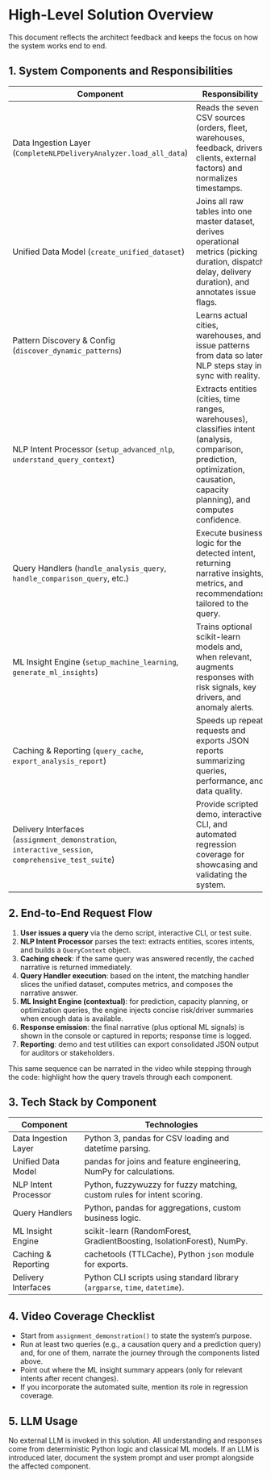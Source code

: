 # High-Level Solution Overview

This document reflects the architect feedback and keeps the focus on how the system works end to end.

## 1. System Components and Responsibilities

| Component | Responsibility |
| --- | --- |
| Data Ingestion Layer (`CompleteNLPDeliveryAnalyzer.load_all_data`) | Reads the seven CSV sources (orders, fleet, warehouses, feedback, drivers, clients, external factors) and normalizes timestamps. |
| Unified Data Model (`create_unified_dataset`) | Joins all raw tables into one master dataset, derives operational metrics (picking duration, dispatch delay, delivery duration), and annotates issue flags. |
| Pattern Discovery & Config (`discover_dynamic_patterns`) | Learns actual cities, warehouses, and issue patterns from data so later NLP steps stay in sync with reality. |
| NLP Intent Processor (`setup_advanced_nlp`, `understand_query_context`) | Extracts entities (cities, time ranges, warehouses), classifies intent (analysis, comparison, prediction, optimization, causation, capacity planning), and computes confidence. |
| Query Handlers (`handle_analysis_query`, `handle_comparison_query`, etc.) | Execute business logic for the detected intent, returning narrative insights, metrics, and recommendations tailored to the query. |
| ML Insight Engine (`setup_machine_learning`, `generate_ml_insights`) | Trains optional scikit-learn models and, when relevant, augments responses with risk signals, key drivers, and anomaly alerts. |
| Caching & Reporting (`query_cache`, `export_analysis_report`) | Speeds up repeat requests and exports JSON reports summarizing queries, performance, and data quality. |
| Delivery Interfaces (`assignment_demonstration`, `interactive_session`, `comprehensive_test_suite`) | Provide scripted demo, interactive CLI, and automated regression coverage for showcasing and validating the system.

## 2. End-to-End Request Flow

1. **User issues a query** via the demo script, interactive CLI, or test suite.
2. **NLP Intent Processor** parses the text: extracts entities, scores intents, and builds a `QueryContext` object.
3. **Caching check**: if the same query was answered recently, the cached narrative is returned immediately.
4. **Query Handler execution**: based on the intent, the matching handler slices the unified dataset, computes metrics, and composes the narrative answer.
5. **ML Insight Engine (contextual)**: for prediction, capacity planning, or optimization queries, the engine injects concise risk/driver summaries when enough data is available.
6. **Response emission**: the final narrative (plus optional ML signals) is shown in the console or captured in reports; response time is logged.
7. **Reporting**: demo and test utilities can export consolidated JSON output for auditors or stakeholders.

This same sequence can be narrated in the video while stepping through the code: highlight how the query travels through each component.

## 3. Tech Stack by Component

| Component | Technologies |
| --- | --- |
| Data Ingestion Layer | Python 3, pandas for CSV loading and datetime parsing. |
| Unified Data Model | pandas for joins and feature engineering, NumPy for calculations. |
| NLP Intent Processor | Python, fuzzywuzzy for fuzzy matching, custom rules for intent scoring. |
| Query Handlers | Python, pandas for aggregations, custom business logic. |
| ML Insight Engine | scikit-learn (RandomForest, GradientBoosting, IsolationForest), NumPy. |
| Caching & Reporting | cachetools (TTLCache), Python `json` module for exports. |
| Delivery Interfaces | Python CLI scripts using standard library (`argparse`, `time`, `datetime`).

## 4. Video Coverage Checklist

- Start from `assignment_demonstration()` to state the system’s purpose.
- Run at least two queries (e.g., a causation query and a prediction query) and, for one of them, narrate the journey through the components listed above.
- Point out where the ML insight summary appears (only for relevant intents after recent changes).
- If you incorporate the automated suite, mention its role in regression coverage.

## 5. LLM Usage

No external LLM is invoked in this solution. All understanding and responses come from deterministic Python logic and classical ML models. If an LLM is introduced later, document the system prompt and user prompt alongside the affected component.
